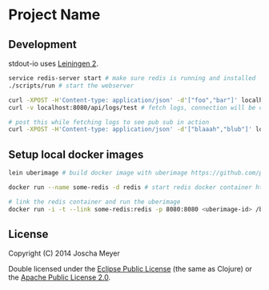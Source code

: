 # Project Name


## Development

stdout-io uses [Leiningen
2](https://github.com/technomancy/leiningen/blob/master/doc/TUTORIAL.md).

```sh
service redis-server start # make sure redis is running and installed
./scripts/run # start the webserver
```

```sh
curl -XPOST -H'Content-type: application/json' -d'["foo","bar"]' localhost:8080/api/logs/test
curl -v localhost:8080/api/logs/test # fetch logs, connection will be closed after 10 seconds
```

```sh
# post this while fetching logs to see pub sub in action
curl -XPOST -H'Content-type: application/json' -d'["blaaah","blub"]' localhost:8080/api/logs/test
```

## Setup local docker images

```sh
lein uberimage # build docker image with uberimage https://github.com/palletops/lein-uberimage

docker run --name some-redis -d redis # start redis docker container https://registry.hub.docker.com/_/redis/

# link the redis container and run the uberimage
docker run -i -t --link some-redis:redis -p 8080:8080 <uberimage-id> /bin/bash -c '/usr/bin/java -jar /uberjar.jar --redis-host "$REDIS_PORT_6379_TCP_ADDR" --redis-port $REDIS_PORT_6379_TCP_PORT'
```

## License

Copyright (C) 2014 Joscha Meyer

Double licensed under the [Eclipse Public License](http://www.eclipse.org/legal/epl-v10.html) (the same as Clojure) or
the [Apache Public License 2.0](http://www.apache.org/licenses/LICENSE-2.0.html).
